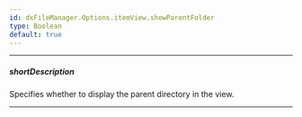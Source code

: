 ```yaml
---
id: dxFileManager.Options.itemView.showParentFolder
type: Boolean
default: true
---
```

---
##### shortDescription
Specifies whether to display the parent directory in the view.

---
